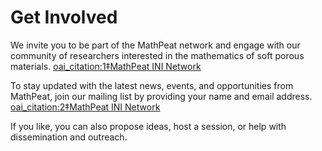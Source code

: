 # Get Involved

We invite you to be part of the MathPeat network and engage with our community of researchers interested in the mathematics of soft porous materials.  [oai_citation:1‡MathPeat INI Network](https://mathpeatnetwork.wordpress.com/about-2/?utm_source=chatgpt.com)

To stay updated with the latest news, events, and opportunities from MathPeat, join our mailing list by providing your name and email address.  [oai_citation:2‡MathPeat INI Network](https://mathpeatnetwork.wordpress.com/about-2/?utm_source=chatgpt.com)

If you like, you can also propose ideas, host a session, or help with dissemination and outreach.